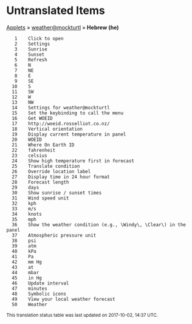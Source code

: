 # Untranslated Items
[Applets](../../../README.md) &#187; [weather@mockturtl](../README.md) &#187; **Hebrew (he)**

       1	Click to open
       2	Settings
       3	Sunrise
       4	Sunset
       5	Refresh
       6	N
       7	NE
       8	E
       9	SE
      10	S
      11	SW
      12	W
      13	NW
      14	Settings for weather@mockturtl
      15	Set the keybinding to call the menu
      16	Get WOEID
      17	http://woeid.rosselliot.co.nz/
      18	Vertical orientation
      19	Display current temperature in panel
      20	WOEID
      21	Where On Earth ID
      22	fahrenheit
      23	celsius
      24	Show high temperature first in forecast
      25	Translate condition
      26	Override location label
      27	Display time in 24 hour format
      28	Forecast length
      29	days
      30	Show sunrise / sunset times
      31	Wind speed unit
      32	kph
      33	m/s
      34	knots
      35	mph
      36	Show the weather condition (e.g., \Windy\, \Clear\) in the panel
      37	Atmospheric pressure unit
      38	psi
      39	atm
      40	kPa
      41	Pa
      42	mm Hg
      43	at
      44	mbar
      45	in Hg
      46	Update interval
      47	minutes
      48	Symbolic icons
      49	View your local weather forecast
      50	Weather

<sup>This translation status table was last updated on 2017-10-02, 14:37 UTC.</sup>
